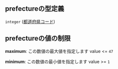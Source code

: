 ## prefectureの型定義

`integer` ([都道府県コード](station-駅オブジェクト-properties-都道府県コード.md))

## prefectureの値の制限

**maximum**: この数値の最大値を指定します value <= `47`

**minimum**: この数値の最小値を指定します value >= `1`
